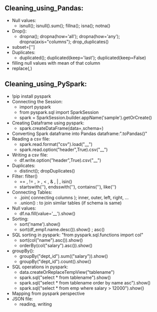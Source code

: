 
## Cleaning_using_Pandas:

- Null values:
    - isnull(); isnull().sum(); fillna(); isna(); notna()
- Drop():
    - dropna(); dropna(how='all'); dropna(how='any'); dropna(axis="columns"); drop_duplicates()
- subset=['']
- Duplicates:
    - duplicated(); duplicated(keep='last'); duplicated(keep=False) 
- filling null values with mean of that column
- replace(_,_)

## Cleaning_using_PySpark:

- !pip install pyspark
- Connecting the Session:
    - import pyspark
    - from pyspark.sql import SparkSession
    - spark = SparkSession.builder.appName('sample').getOrCreate()
- Creating Dataframe using pyspark:
    - spark.createDataFrame(data=,schema=)
- Converting Spark dataframe into Pandas dataframe:".toPandas()"
- Reading a csv file:
    - spark.read.format("csv").load("__")
    - spark.read.option("header",True).csv("__")
- Writing a csv file:
    - df.write.option("header",True).csv("__")
- Duplicates:
    - distinct(); dropDuplicates()
- Filter: filter()
    - == , != , > , < , & , | , isin()
    - startswith(''), endsswith(''), contains(''), like('')
- Connecting Tables:
    - .join( connecting columns ); inner, outer, left, right, ...
    - .union() : to join similar tables (if schema is same)
- Null values:  
    - df.na.fill(value='__').show()
- Sorting:
    - sort('name').show()
    - sort(df_emp1.name.desc()).show() ; asc()
- SQL sorting in pyspark: "from pyspark.sql.functions import col"
    - sort(col("name").asc()).show()
    - orderBy(col("salary").asc()).show()
- groupBy():
    - groupBy("dept_id").sum(("salary")).show()
    - groupBy("dept_id").count().show()
- SQL operations in pyspark:
    - data.createOrReplaceTempView("tablename")
    - spark.sql("select * from tablename").show()
    - spark.sql("select * from tablename order by name asc").show()
    - spark.sql("select * from emp where salary > 12000").show()
- Mapping from pyspark perspective
- JSON file:
    - reading, writing
